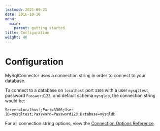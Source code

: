 ```yaml
---
lastmod: 2021-09-21
date: 2016-10-16
menu:
  main:
    parent: getting started
title: Configuration
weight: 40
---
```


Configuration
============

MySqlConnector uses a connection string in order to connect to your database.

To connect to a database on `localhost` port `3306` with a user `mysqltest`, password `Password123`, and default schema `mysqldb`, the connection string would be:

`Server=localhost;Port=3306;User ID=mysqltest;Password=Password123;Database=mysqldb`

For all connection string options, view the [Connection Options Reference](/connection-options/).
